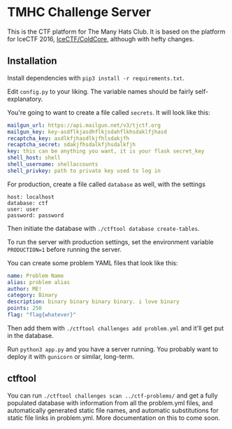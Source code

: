 # TMHC Challenge Server

This is the CTF platform for The Many Hats Club. It is based on the platform for IceCTF 2016, [IceCTF/ColdCore](https://github.com/IceCTF/ColdCore), although with hefty changes.

## Installation

Install dependencies with `pip3 install -r requirements.txt`.

Edit `config.py` to your liking. The variable names should be fairly
self-explanatory.

You're going to want to create a file called `secrets`. It will look like this:

```yml
mailgun_url: https://api.mailgun.net/v3/tjctf.org
mailgun_key: key-asdflkjasdhflkjsdahflkhsdaklfjhasd
recaptcha_key: asdlkfjhasdlkjfhlsdakjfh
recaptcha_secret: sdakjfhsdalkfjhsdalkfjh
key: this can be anything you want, it is your flask secret_key
shell_host: shell
shell_username: shellaccounts
shell_privkey: path to private key used to log in
```

For production, create a file called `database` as well, with the settings
```
host: localhost
database: ctf
user: user
password: password
```

Then initiate the database with `./ctftool database create-tables`.

To run the server with production settings, set the environment variable `PRODUCTION=1` before running the server.

You can create some problem YAML files that look like this:

```yml
name: Problem Name
alias: problem alias
author: ME!
category: Binary
description: binary binary binary binary. i love binary
points: 250
flag: "flag{whatever}"
```

Then add them with `./ctftool challenges add problem.yml` and it'll get put in the
database.

Run `python3 app.py` and you have a server running. You probably want to deploy
it with `gunicorn` or similar, long-term.

## ctftool

You can run `./ctftool challenges scan ../ctf-problems/` and get a fully populated database
with information from all the problem.yml files, and automatically generated
static file names, and automatic substitutions for static file links in
problem.yml. More documentation on this to come soon.


